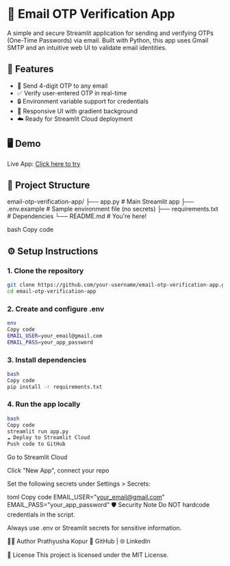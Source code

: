 # 🔐 Email OTP Verification App

A simple and secure Streamlit application for sending and verifying OTPs (One-Time Passwords) via email. Built with Python, this app uses Gmail SMTP and an intuitive web UI to validate email identities.

## 🚀 Features

- 📧 Send 4-digit OTP to any email
- ✅ Verify user-entered OTP in real-time
- 🔒 Environment variable support for credentials
- 🎨 Responsive UI with gradient background
- ☁️ Ready for Streamlit Cloud deployment

## 🖥️ Demo

Live App: [Click here to try]([https://email-otp-verification-app-fjwasepmspwbanprzjhagz.streamlit.app/])
## 📂 Project Structure

email-otp-verification-app/
├── app.py # Main Streamlit app
├── .env.example # Sample environment file (no secrets)
├── requirements.txt # Dependencies
└── README.md # You're here!

bash
Copy code

## ⚙️ Setup Instructions

### 1. Clone the repository

```bash
git clone https://github.com/your-username/email-otp-verification-app.git
cd email-otp-verification-app
```

### 2. Create and configure .env

```bash
env
Copy code
EMAIL_USER=your_email@gmail.com
EMAIL_PASS=your_app_password
```

### 3. Install dependencies

```bash
bash
Copy code
pip install -r requirements.txt
```

### 4. Run the app locally

```bash
bash
Copy code
streamlit run app.py
☁️ Deploy to Streamlit Cloud
Push code to GitHub
```

Go to Streamlit Cloud

Click "New App", connect your repo

Set the following secrets under Settings > Secrets:

toml
Copy code
EMAIL_USER="your_email@gmail.com"
EMAIL_PASS="your_app_password"
🛡️ Security Note
Do NOT hardcode credentials in the script.

Always use .env or Streamlit secrets for sensitive information.

🙋‍♀️ Author
Prathyusha Kopur
💼 GitHub | 🌐 LinkedIn

📄 License
This project is licensed under the MIT License.
